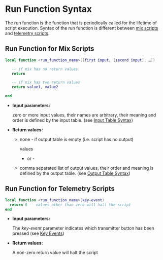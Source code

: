 # Run Function Syntax

The run function is the function that is periodically called for the lifetime of script execution. Syntax of the run function is different between [mix scripts](../part_i_-_script_type_overview/mix.md) and [telemetry scripts](../part_i_-_script_type_overview/telemetry.md).

## Run Function for Mix Scripts

```lua
local function <run_function_name>([first input, [second input], …])

   -- if mix has no return values
   return

   -- if mix has two return values
   return value1, value2

end
```

* **Input parameters:**

  zero or more input values, their names are arbitrary, their meaning and order is defined by the input table. \(see [Input Table Syntax]()\)

* **Return values:**
  * none - if output table is empty \(i.e. script has no output\)

    values

    * or -

  * comma separated list of output values, their order and meaning is defined by the output table. \(see [Output Table Syntax]()\)

## Run Function for Telemetry Scripts

```lua
local function <run_function_name>(key-event)
  return 0 -- values other than zero will halt the script
end
```

* **Input parameters:**

  The _key-event_ parameter indicates which transmitter button has been pressed \(see [Key Events](../lua_api_reference/constants/key_events.md)\)

* **Return values:**

  A non-zero return value will halt the script

